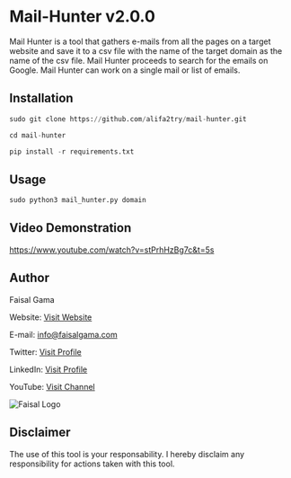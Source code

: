 # Mail-Hunter v2.0.0

Mail Hunter is a tool that gathers e-mails from all the pages on a target website and save it to a csv file with the name of the target domain as the name of the csv file. Mail Hunter proceeds to search for the emails on Google. Mail Hunter can work on a single mail or list of emails.


## Installation

```python
sudo git clone https://github.com/alifa2try/mail-hunter.git

cd mail-hunter

pip install -r requirements.txt

```



## Usage
```python
sudo python3 mail_hunter.py domain
```

## Video Demonstration
https://www.youtube.com/watch?v=stPrhHzBg7c&t=5s



## Author

Faisal Gama

Website: [Visit Website](https://faisalgama.com/ "Website")   

E-mail: info@faisalgama.com

Twitter: [Visit Profile](https://twitter.com/2faisalgama "Twitter") 

LinkedIn: [Visit Profile](https://www.linkedin.com/in/2faisalgama/ "LinkedIn") 

YouTube: [Visit Channel](https://www.youtube.com/channel/UCYRIwpAwEbY9hFw7iet05kQ?view_as=subscriber&pbjreload=10 "YouTube")

![Faisal Logo](https://faisalgama.com/wp-content/uploads/cropped-Faisal_Gama_Logo-110x131.png "Faisal Gama Logo")

## Disclaimer

The use of this tool is your responsability. I hereby disclaim any responsibility for actions taken with this tool.
